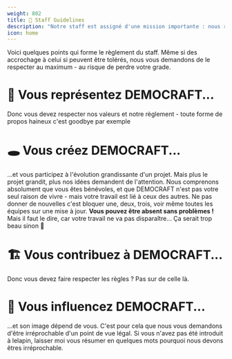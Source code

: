 ```yaml
---
weight: 802
title: 💝 Staff Guidelines
description: "Notre staff est assigné d'une mission importante : nous représenter. C'est pour cela que nous assurer qu'il respecte nos valeurs est une priorité."
icon: home
---
```


Voici quelques points qui forme le règlement du staff. Même si des accrochage à celui si peuvent être tolérés, nous vous demandons de le respecter au maximum - au risque de perdre votre grade.

# 🧡 Vous représentez DEMOCRAFT...
Donc vous devez respecter nos valeurs et notre règlement - toute forme de propos haineux c'est goodbye par exemple

# 🕳 Vous créez DEMOCRAFT...
...et vous participez à l'évolution grandissante d'un projet. Mais plus le projet grandit, plus nos idées demandent de l'attention. Nous comprenons absolument que vous êtes bénévoles, et que DEMOCRAFT n'est pas votre seul raison de vivre - mais votre travail est lié à ceux des autres. Ne pas donner de nouvelles c'est bloquer une, deux, trois, voir même toutes les équipes sur une mise à jour.
**Vous pouvez être absent sans problèmes !** Mais il faut le dire, car votre travail ne va pas disparaître... Ça serait trop beau sinon 🥲

# 🏗 Vous contribuez à DEMOCRAFT...
Donc vous devez faire respecter les règles ? Pas sur de celle là.

# 🧭 Vous influencez DEMOCRAFT...
...et son image dépend de vous. C'est pour cela que nous vous demandons d'être irréprochable d'un point de vue légal. Si vous n'avez pas été introduit à lelapin, laisser moi vous résumer en quelques mots pourquoi nous devons êtres irréprochable.
